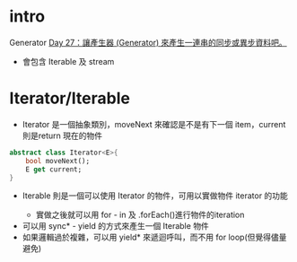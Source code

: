 # intro
Generator
[Day 27：讓產生器 (Generator) 來產生一連串的同步或異步資料吧。](https://ithelp.ithome.com.tw/articles/10245339)
- 會包含 Iterable 及 stream

# Iterator/Iterable
- Iterator 是一個抽象類別，moveNext 來確認是不是有下一個 item，current 則是return 現在的物件
```dart
abstract class Iterator<E>{
	bool moveNext();
	E get current;
}
```
- Iterable<E> 則是一個可以使用 Iterator 的物件，可用以實做物件 iterator 的功能
  - 實做之後就可以用 for - in 及 .forEach()進行物件的iteration
- 可以用 sync* - yield 的方式來產生一個 Iterable<E> 物件
- 如果邏輯過於複雜，可以用 yield* 來遞迴呼叫，而不用 for loop(但覺得儘量避免)
